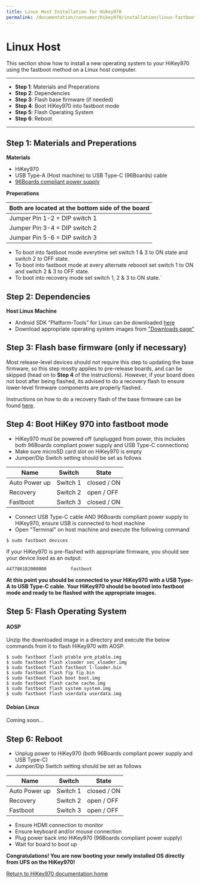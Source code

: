 ```yaml
---
title: Linux Host Installation for HiKey970
permalink: /documentation/consumer/hikey970/installation/linux-fastboot.md.html
---
```

# Linux Host

This section show how to install a new operating system to your HiKey970 using the fastboot method on a Linux host computer.

***

- **Step 1**: Materials and Preperations
- **Step 2**: Dependencies
- **Step 3**: Flash base firmware (if needed)
- **Step 4**: Boot HiKey970 into fastboot mode
- **Step 5**: Flash Operating System
- **Step 6**: Reboot

***

## Step 1: Materials and Preperations

**Materials**

- HiKey970
- USB Type-A (Host machine) to USB Type-C (96Boards) cable
- [96Boards compliant power supply](https://www.96boards.org/product/power/)

**Preperations**

Both are located at the bottom side of the board  |
------------------------------------------------- |
Jumper Pin 1-2 = DIP switch 1                     |
Jumper Pin 3-4 = DIP switch 2                     |
Jumper Pin 5-6 = DIP switch 3                     |

- To boot into fastboot mode everytime set switch 1 & 3 to ON state
  and switch 2 to OFF state.
- To boot into fastboot mode at every alternate rebooot set switch 1
  to ON and switch 2 & 3 to OFF state.
- To boot into recovery mode set switch 1, 2 & 3 to ON state.`

## Step 2: Dependencies

**Host Linux Machine**

- Android SDK “Platform-Tools” for Linux can be downloaded <a href="https://developer.android.com/studio/releases/platform-tools.html" target="_blank">here</a>
- Download appropriate operating system images from ["Downloads page"](../downloads/)

## Step 3: Flash base firmware (only if necessary)

Most release-level devices should not require this step to updating the base firmware, so this step mostly applies to pre-release boards, and can be skipped (head on to **Step 4** of the instructions). However, if your board does not boot after being flashed, its advised to do a recovery flash to ensure lower-level firmware components are properly flashed.

Instructions on how to do a recovery flash of the base firmware can be found [here](board-recovery.md).

## Step 4: Boot HiKey 970 into fastboot mode

- HiKey970 must be powered off (unplugged from power, this includes both 96Boards compliant power supply and USB Type-C connections)
- Make sure microSD card slot on HiKey970 is empty
- Jumper/Dip Switch setting should be set as follows

Name          | Switch   | State
------------- | -------- | ----------
Auto Power up | Switch 1 | closed / ON
Recovery      | Switch 2 | open / OFF
Fastboot      | Switch 3 | closed / ON

- Connect USB Type-C cable AND 96Boards compliant power supply to HiKey970, ensure USB is connected to host machine
- Open "Terminal" on host machine and execute the following command

```shell
$ sudo fastboot devices
```

If your HiKey970 is pre-flashed with appropriate firmware, you should see your device lised as an output:

```shell
447786182000000         fastboot
```

**At this point you should be connected to your HiKey970 with a USB Type-A to USB Type-C cable. Your HiKey970 should be booted into fastboot mode and ready to be flashed with the appropriate images.**

## Step 5: Flash Operating System

#### AOSP

Unzip the downloaded image in a directory and execute the below commands
from it to flash HiKey970 with AOSP.

```shell
$ sudo fastboot flash ptable prm_ptable.img
$ sudo fastboot flash xloader sec_xloader.img
$ sudo fastboot flash fastboot l-loader.bin
$ sudo fastboot flash fip fip.bin
$ sudo fastboot flash boot boot.img
$ sudo fastboot flash cache cache.img
$ sudo fastboot flash system system.img
$ sudo fastboot flash userdata userdata.img
```

#### Debian Linux

Coming soon...

## Step 6: Reboot

- Unplug power to HiKey970 (both 96Boards compliant power supply and USB Type-C)
- Jumper/Dip Switch setting should be set as follows

Name          | Switch   | State
------------- | -------- | ----------
Auto Power up | Switch 1 | closed / ON
Recovery      | Switch 2 | open / OFF
Fastboot      | Switch 3 | open / OFF

- Ensure HDMI connection to monitor
- Ensure keyboard and/or mouse connection
- Plug power back into HiKey970 (96Boards compliant power supply)
- Wait for board to boot up

**Congratulations! You are now booting your newly installed OS directly
from UFS on the HiKey970!**

[Return to HiKey970 documentation home](../)
